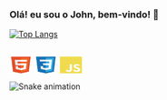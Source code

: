 ### Olá! eu sou o John, bem-vindo! 👋

[![Top Langs](https://github-readme-stats.vercel.app/api/top-langs/?username=J0hnmelo&layout=compact)](https://github.com/anuraghazra/github-readme-stats)

<div style="display: inline_block"><br>
  <img align="center" alt="HTML" height="30" width="40" src="https://raw.githubusercontent.com/devicons/devicon/master/icons/html5/html5-original.svg">
  <img align="center" alt="CSS" height="30" width="40" src="https://raw.githubusercontent.com/devicons/devicon/master/icons/css3/css3-original.svg">
  <img align="center" alt="JavaScript" height="30" width="40" src="https://raw.githubusercontent.com/devicons/devicon/master/icons/javascript/javascript-plain.svg">
</div>

  ![Snake animation](https://github.com/J0hnmelo/J0hnmelo/blob/output/github-contribution-grid-snake.svg)

 
